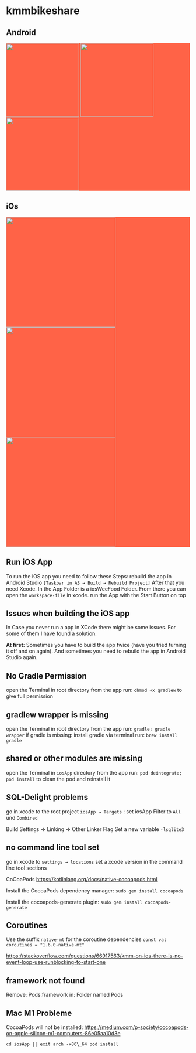 # kmmbikeshare

## Android

<p style="background-color:tomato;">
  <img src="assets/Android_CountryList.png" width="200" /> 
  <img src="assets/Android_BikeShareList.png" width="200" />
  <img src="assets/Android_Detail.png" width="200" />
</p>

## iOs
<p style="background-color:tomato;">
  <img src="assets/iOs_CountryList.png" width="300" /> 
  <img src="assets/iOs_BikeShareList.png" width="300" />
  <img src="assets/iOs_Detail.png" width="300" />
</p>

## Run iOS App

To run the iOS app you need to follow these Steps: rebuild the app in
Android Studio `[Taskbar in AS → Build → Rebuild Project]` After that
you need Xcode. In the App Folder is a iosWeeFood Folder. From there you
can open the `workspace-file` in xcode. run the App with the Start Button
on top

## Issues when building the iOS app

In Case you never run a app in XCode there might be some issues. For
some of them I have found a solution. 

**At first:** Sometimes you have to build the app twice (have you tried turning it off and on again). And sometimes you need to rebuild the app in Android Studio
again.

## No Gradle Permission

open the Terminal in root directory from the app run: `chmod +x gradlew`
to give full permission

## gradlew wrapper is missing

open the Terminal in root directory from the app run:
`gradle; gradle wrapper` if gradle is missing: install gradle via
terminal run: `brew install gradle`

## shared or other modules are missing

open the Terminal in `iosApp` directory from the app run:
`pod deintegrate; pod install` to clean the pod and reinstall it

## SQL-Delight problems

go in xcode to the root project `iosApp → Targets` : set iosApp Filter to
`All` und `Combined` 

Build Settings → Linking → Other Linker Flag Set a new variable
`-lsqlite3`

## no command line tool set

go in xcode to `settings → locations` set a xcode version in the command
line tool sections

CoCoaPods <https://kotlinlang.org/docs/native-cocoapods.html>

Install the CocoaPods dependency manager: `sudo gem install cocoapods`

Install the cocoapods-generate plugin: `sudo gem install cocoapods-generate`

## Coroutines

Use the suffix `native-mt` for the coroutine dependencies
`const val coroutines = "1.6.0-native-mt"`

<https://stackoverflow.com/questions/66917563/kmm-on-ios-there-is-no-event-loop-use-runblocking-to-start-one>

## framework not found 
Remove: Pods.framework in: Folder named Pods

## Mac M1 Probleme

CocoaPods will not be installed:
<https://medium.com/p-society/cocoapods-on-apple-silicon-m1-computers-86e05aa10d3e>

`cd iosApp || exit arch -x86\_64 pod install`



